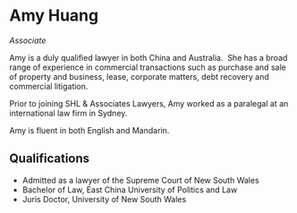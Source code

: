 Amy Huang
======

*Associate* 

Amy is a duly qualified lawyer in both China and Australia.  She has a broad range of experience in commercial transactions such as purchase and sale of property and business, lease, corporate matters, debt recovery and commercial litigation. 

Prior to joining SHL & Associates Lawyers, Amy worked as a paralegal at an international law firm in Sydney. 

Amy is fluent in both English and Mandarin. 

Qualifications
------

- Admitted as a lawyer of the Supreme Court of New South Wales
- Bachelor of Law, East China University of Politics and Law
- Juris Doctor, University of New South Wales
